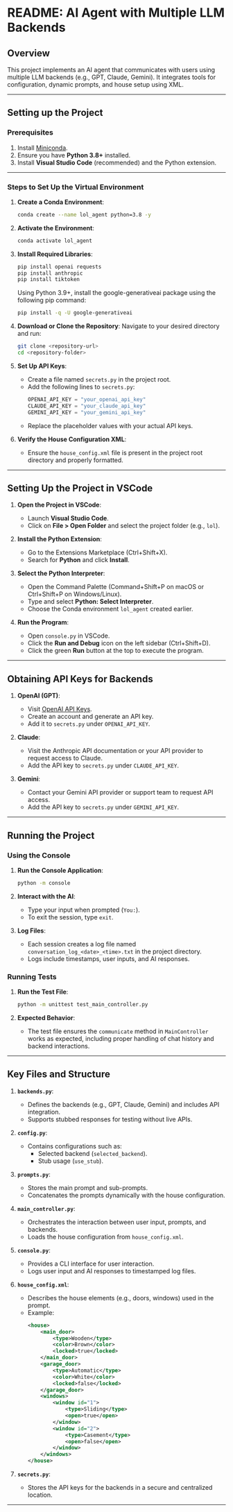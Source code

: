 # README: AI Agent with Multiple LLM Backends

## Overview

This project implements an AI agent that communicates with users using multiple LLM backends (e.g., GPT, Claude, Gemini). It integrates tools for configuration, dynamic prompts, and house setup using XML.

---

## Setting up the Project

### Prerequisites
1. Install [Miniconda](https://docs.anaconda.com/miniconda/install/).
2. Ensure you have **Python 3.8+** installed.
3. Install **Visual Studio Code** (recommended) and the Python extension.

---

### Steps to Set Up the Virtual Environment

1. **Create a Conda Environment**:
   ```bash
   conda create --name lol_agent python=3.8 -y
   ```

2. **Activate the Environment**:
   ```bash
   conda activate lol_agent
   ```

3. **Install Required Libraries**:

   ```bash
   pip install openai requests
   pip install anthropic
   pip install tiktoken
   ```

   Using Python 3.9+, install the google-generativeai package using the following pip command:
   ```bash
   pip install -q -U google-generativeai
   ```

4. **Download or Clone the Repository**:
   Navigate to your desired directory and run:
   ```bash
   git clone <repository-url>
   cd <repository-folder>
   ```

5. **Set Up API Keys**:
   - Create a file named `secrets.py` in the project root.
   - Add the following lines to `secrets.py`:
     ```python
     OPENAI_API_KEY = "your_openai_api_key"
     CLAUDE_API_KEY = "your_claude_api_key"
     GEMINI_API_KEY = "your_gemini_api_key"
     ```
   - Replace the placeholder values with your actual API keys.

6. **Verify the House Configuration XML**:
   - Ensure the `house_config.xml` file is present in the project root directory and properly formatted.

---

## Setting Up the Project in VSCode

1. **Open the Project in VSCode**:
   - Launch **Visual Studio Code**.
   - Click on **File > Open Folder** and select the project folder (e.g., `lol`).

2. **Install the Python Extension**:
   - Go to the Extensions Marketplace (Ctrl+Shift+X).
   - Search for **Python** and click **Install**.

3. **Select the Python Interpreter**:
   - Open the Command Palette (Command+Shift+P on macOS or Ctrl+Shift+P on Windows/Linux).
   - Type and select **Python: Select Interpreter**.
   - Choose the Conda environment `lol_agent` created earlier.

4. **Run the Program**:
   - Open `console.py` in VSCode.
   - Click the **Run and Debug** icon on the left sidebar (Ctrl+Shift+D).
   - Click the green **Run** button at the top to execute the program.

---

## Obtaining API Keys for Backends

1. **OpenAI (GPT)**:
   - Visit [OpenAI API Keys](https://platform.openai.com/signup/).
   - Create an account and generate an API key.
   - Add it to `secrets.py` under `OPENAI_API_KEY`.

2. **Claude**:
   - Visit the Anthropic API documentation or your API provider to request access to Claude.
   - Add the API key to `secrets.py` under `CLAUDE_API_KEY`.

3. **Gemini**:
   - Contact your Gemini API provider or support team to request API access.
   - Add the API key to `secrets.py` under `GEMINI_API_KEY`.

---

## Running the Project

### Using the Console
1. **Run the Console Application**:
   ```bash
   python -m console
   ```

2. **Interact with the AI**:
   - Type your input when prompted (`You:`).
   - To exit the session, type `exit`.

3. **Log Files**:
   - Each session creates a log file named `conversation_log_<date>_<time>.txt` in the project directory.
   - Logs include timestamps, user inputs, and AI responses.

### Running Tests
1. **Run the Test File**:
   ```bash
   python -m unittest test_main_controller.py
   ```

2. **Expected Behavior**:
   - The test file ensures the `communicate` method in `MainController` works as expected, including proper handling of chat history and backend interactions.

---

## Key Files and Structure

1. **`backends.py`**:
   - Defines the backends (e.g., GPT, Claude, Gemini) and includes API integration.
   - Supports stubbed responses for testing without live APIs.

2. **`config.py`**:
   - Contains configurations such as:
     - Selected backend (`selected_backend`).
     - Stub usage (`use_stub`).

3. **`prompts.py`**:
   - Stores the main prompt and sub-prompts.
   - Concatenates the prompts dynamically with the house configuration.

4. **`main_controller.py`**:
   - Orchestrates the interaction between user input, prompts, and backends.
   - Loads the house configuration from `house_config.xml`.

5. **`console.py`**:
   - Provides a CLI interface for user interaction.
   - Logs user input and AI responses to timestamped log files.

6. **`house_config.xml`**:
   - Describes the house elements (e.g., doors, windows) used in the prompt.
   - Example:
     ```xml
     <house>
         <main_door>
             <type>Wooden</type>
             <color>Brown</color>
             <locked>true</locked>
         </main_door>
         <garage_door>
             <type>Automatic</type>
             <color>White</color>
             <locked>false</locked>
         </garage_door>
         <windows>
             <window id="1">
                 <type>Sliding</type>
                 <open>true</open>
             </window>
             <window id="2">
                 <type>Casement</type>
                 <open>false</open>
             </window>
         </windows>
     </house>
     ```

7. **`secrets.py`**:
   - Stores the API keys for the backends in a secure and centralized location.

---

